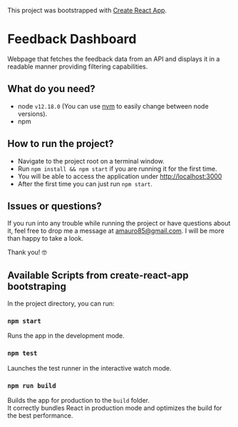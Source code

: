This project was bootstrapped with [Create React App](https://github.com/facebook/create-react-app).

# Feedback Dashboard

Webpage that fetches the feedback data from an API and displays it in a readable manner providing filtering capabilities.

## What do you need?

- node `v12.18.0` (You can use [nvm](https://github.com/nvm-sh/nvm) to easily change between node versions).
- npm

## How to run the project?

- Navigate to the project root on a terminal window.
- Run `npm install && npm start` if you are running it for the first time.
- You will be able to access the application under [http://localhost:3000](http://localhost:3000)
- After the first time you can just run `npm start`.

## Issues or questions?

If you run into any trouble while running the project or have questions about it, feel free to drop me a message at [amauro85@gmail.com](mailto:amauro85@gmail.com). I will be more than happy to take a look.

Thank you! 🤓

## Available Scripts from create-react-app bootstraping

In the project directory, you can run:

### `npm start`

Runs the app in the development mode.<br />

### `npm test`

Launches the test runner in the interactive watch mode.<br />

### `npm run build`

Builds the app for production to the `build` folder.<br />
It correctly bundles React in production mode and optimizes the build for the best performance.

